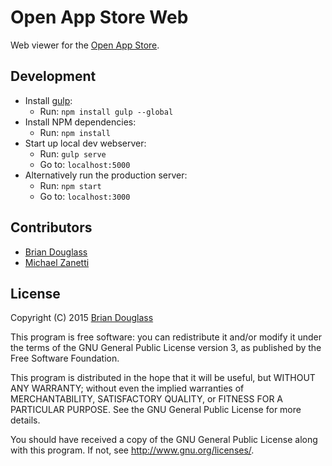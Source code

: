 # Open App Store Web #

Web viewer for the [Open App Store](http://notyetthere.org/openstore-tweakgeek-and-more/).

## Development ##

* Install [gulp](http://gulpjs.com/):
    * Run: `npm install gulp --global`
* Install NPM dependencies:
    * Run: `npm install`
* Start up local dev webserver:
    * Run: `gulp serve`
    * Go to: `localhost:5000`
* Alternatively run the production server:
    * Run: `npm start`
    * Go to: `localhost:3000`

## Contributors ##

* [Brian Douglass](http://bhdouglass.com/)
* [Michael Zanetti](http://notyetthere.org/)

## License ##

Copyright (C) 2015 [Brian Douglass](http://bhdouglass.com/)

This program is free software: you can redistribute it and/or modify it under the terms of the GNU General Public License version 3, as published
by the Free Software Foundation.

This program is distributed in the hope that it will be useful, but WITHOUT ANY WARRANTY; without even the implied warranties of MERCHANTABILITY, SATISFACTORY QUALITY, or FITNESS FOR A PARTICULAR PURPOSE.  See the GNU General Public License for more details.

You should have received a copy of the GNU General Public License along with this program.  If not, see <http://www.gnu.org/licenses/>.
